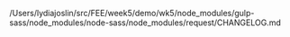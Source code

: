 /Users/lydiajoslin/src/FEE/week5/demo/wk5/node_modules/gulp-sass/node_modules/node-sass/node_modules/request/CHANGELOG.md
